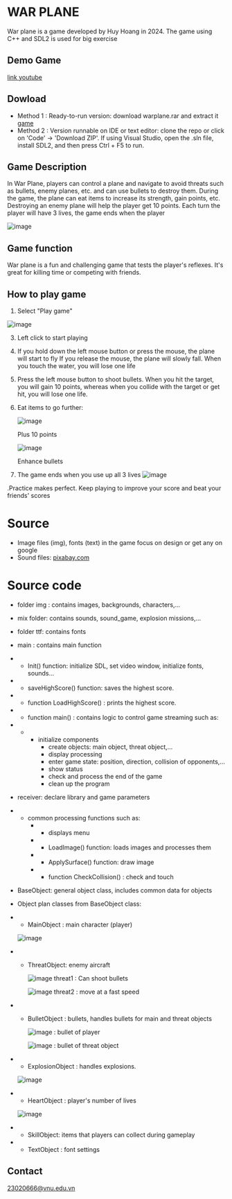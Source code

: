 # WAR PLANE 
 War plane is a game developed by Huy Hoang in 2024. The game using C++ and SDL2 is used for big exercise

 ## Demo Game 
[link  youtube](https://youtu.be/gNNl6Ips-30)
## Dowload
- Method 1 : Ready-to-run version: download warplane.rar and extract it [game](https://github.com/daohuyhoangggg/warplane/releases/tag/releases)
- Method 2 : Version runnable on IDE or text editor: clone the repo or click on 'Code' -> 'Download ZIP'. If using Visual Studio, open the .sln file, install SDL2, and then press Ctrl + F5 to run.
## Game Description
In War Plane, players can control a plane and navigate to avoid threats such as bullets, enemy planes, etc. and can use bullets to destroy them. During the game, the plane can eat items to increase its strength, gain points, etc. Destroying an enemy plane will help the player get 10 points. Each turn the player will have 3 lives, the game ends when the player

![image](https://github.com/daohuyhoangggg/warplane/assets/160694735/09fb94c2-d664-4461-8cbf-ef9d12e3b3ff)

## Game function
War plane is a fun and challenging game that tests the player's reflexes. It's great for killing time or competing with friends.
## How to play game
1. Select "Play game"

![image](https://github.com/daohuyhoangggg/warplane/blob/master/war%20plane/img/play.png?raw=true)

3. Left click to start playing
4. If you hold down the left mouse button or press the mouse, the plane will start to fly
   If you release the mouse, the plane will slowly fall. When you touch the water, you will lose one life
5. Press the left mouse button to shoot bullets. When you hit the target, you will gain 10 points, whereas when you collide with the target or get hit, you will lose one life.
6. Eat items to go further:

   
   ![image](https://github.com/daohuyhoangggg/warplane/blob/master/war%20plane/img/sao.png?raw=true)
   
     Plus 10 points




   ![image](https://github.com/daohuyhoangggg/warplane/blob/master/war%20plane/img/cuong%20hoa.png?raw=true)

   
     Enhance bullets


7. The game ends when you use up all 3 lives
   ![image](https://github.com/daohuyhoangggg/warplane/blob/master/war%20plane/img/over.png?raw=true)
   
.Practice makes perfect. Keep playing to improve your score and beat your friends' scores

# Source
- Image files (img), fonts (text) in the game focus on design or get any on google
- Sound files: [pixabay.com](https://pixabay.com/vi/sound-effects/)  

# Source code
- folder img : contains images, backgrounds, characters,...
- mix folder: contains sounds, sound_game, explosion missions,...
- folder ttf: contains fonts
- main : contains main function
- - Init() function: initialize SDL, set video window, initialize fonts, sounds...
- - saveHighScore() function: saves the highest score.
- - function LoadHighScore() : prints the highest score.
- - function main() : contains logic to control game streaming such as:
- - - initialize components
      - create objects: main object, threat object,...
      - display processing
      - enter game state: position, direction, collision of opponents,...
      - show status
      - check and process the end of the game
      - clean up the program
- receiver: declare library and game parameters
- - common processing functions such as:
    - - displays menu
    - - LoadImage() function: loads images and processes them
    - - ApplySurface() function: draw image
    - - function CheckCollision() : check and touch
- BaseObject: general object class, includes common data for objects
- Object plan classes from BaseObject class:
- - MainObject : main character (player)
    
  ![image](https://github.com/daohuyhoangggg/warplane/blob/master/war%20plane/img/plane_object.png?raw=true)
    
- - ThreatObject:  enemy aircraft
 
    ![image](https://github.com/daohuyhoangggg/warplane/blob/master/war%20plane/img/threat1.png?raw=true)                        threat1 : Can shoot bullets

    ![image](https://github.com/daohuyhoangggg/warplane/blob/master/war%20plane/img/threat2.png?raw=true)                        threat2 : move at a fast speed
    
- - BulletObject :  bullets, handles bullets for main and threat objects

    ![image](https://github.com/daohuyhoangggg/warplane/assets/160694735/2b84d533-858f-4468-ac91-00bcee0c6878)  :                  bullet of player 
    
    ![image](https://github.com/daohuyhoangggg/warplane/blob/master/war%20plane/img/bullet_threat.png?raw=true) :                 bullet of threat object
    
- - ExplosionObject : handles explosions.

  ![image](https://github.com/daohuyhoangggg/warplane/blob/master/war%20plane/img/exp.png?raw=true)
    
- - HeartObject : player's number of lives
 
  ![image](https://github.com/daohuyhoangggg/warplane/blob/master/war%20plane/img/traitim.png?raw=true)
    
- - SkillObject: items that players can collect during gameplay
- - TextObject : font settings


## Contact
23020666@vnu.edu.vn
